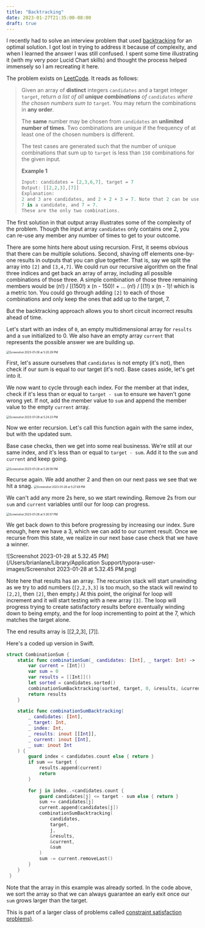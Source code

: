 ```yaml
---
title: "Backtracking"
date: 2023-01-27T21:35:00-08:00
draft: true
---
```


I recently had to solve an interview problem that used [backtracking](https://en.wikipedia.org/wiki/Backtracking) for an optimal solution. I got lost in trying to address it because of complexity, and when I learned the answer I was still confused. I spent some time illustrating it (with my very poor Lucid Chart skills) and thought the process helped immensely so I am recreating it here. 

The problem exists on [LeetCode](https://leetcode.com/problems/combination-sum/). It reads as follows: 

>Given an array of **distinct** integers `candidates` and a target integer `target`, return *a list of all **unique combinations** of* `candidates` *where the chosen numbers sum to* `target`*.* You may return the combinations in **any order**.
>
>The **same** number may be chosen from `candidates` an **unlimited number of times**. Two combinations are unique if the frequency of at least one of the chosen numbers is different.
>
>The test cases are generated such that the number of unique combinations that sum up to `target` is less than `150` combinations for the given input.
>
>**Example 1**
>
>```swift
>Input: candidates = [2,3,6,7], target = 7
>Output: [[2,2,3],[7]]
>Explanation:
>2 and 3 are candidates, and 2 + 2 + 3 = 7. Note that 2 can be used multiple times.
>7 is a candidate, and 7 = 7.
>These are the only two combinations.
>```

The first solution in that output array illustrates some of the complexity of the problem. Though the input array `candidates` only contains one 2, you can re-use any member any number of times to get to your outcome. 

There are some hints here about using recursion. First, it seems obvious that there can be multiple solutions. Second, shaving off elements one-by-one results in outputs that you can glue together. That is, say we split the array into `[2]` and `[3,4,7]`. We could run our recursive algorithm on the final three indices and get back an array of array, including all possible combinations of those three. A simple combination of those three remaining members would be (n!) / [(150!) x (n - 150)! + ... (n!) / [(1!) x (n - 1)! which is a metric ton. You could go through adding `[2]` to each of those combinations and only keep the ones that add up to the target, 7. 

But the backtracking approach allows you to short circuit incorrect results ahead of time. 

Let's start with an index of `0`, an empty multidimensional array for `results` and a `sum` initialized to 0. We also have an empty array `current` that represents the possible answer we are building up. 

<img src="/Users/brianlane/Documents/Archives/Screenshots/Screenshot 2023-01-28 at 5.20.29 PM.png" alt="Screenshot 2023-01-28 at 5.20.29 PM" style="zoom:50%;" />

First, let's assure ourselves that `candidates` is not empty (it's not), then check if our sum is equal to our target (it's not). Base cases aside, let's get into it.

We now want to cycle through each index. For the member at that index, check if it's less than or equal to `target - sum` to ensure we haven't gone wrong yet. If not, add the member value to `sum` and append the member value to the empty `current` array.

<img src="/Users/brianlane/Library/Application Support/typora-user-images/Screenshot 2023-01-28 at 5.24.23 PM.png" alt="Screenshot 2023-01-28 at 5.24.23 PM" style="zoom:50%;" />

Now we enter recursion. Let's call this function again with the same index, but with the updated sum.

Base case checks, then we get into some real businesss. We're still at our same index, and it's less than or equal to `target - sum`. Add it to the `sum` and `current` and keep going. 

<img src="/Users/brianlane/Library/Application Support/typora-user-images/Screenshot 2023-01-28 at 5.26.58 PM.png" alt="Screenshot 2023-01-28 at 5.26.58 PM" style="zoom:50%;" />

Recurse again. We add another 2 and then on our next pass we see that we hit a snag. <img src="/Users/brianlane/Library/Application Support/typora-user-images/Screenshot 2023-01-28 at 5.27.49 PM.png" alt="Screenshot 2023-01-28 at 5.27.49 PM" style="zoom:50%;" />

We can't add any more 2s here, so we start rewinding. Remove 2s from our `sum` and `current` variables until our for loop can progress.

 <img src="/Users/brianlane/Library/Application Support/typora-user-images/Screenshot 2023-01-28 at 5.30.57 PM.png" alt="Screenshot 2023-01-28 at 5.30.57 PM" style="zoom:50%;" />

We get back down to this before progressing by increasing our index. Sure enough, here we have a 3, which we can add to our current result. Once we recurse from this state, we realize in our next base case check that we have a winner. 

![Screenshot 2023-01-28 at 5.32.45 PM](/Users/brianlane/Library/Application Support/typora-user-images/Screenshot 2023-01-28 at 5.32.45 PM.png)

Note here that results has an array. The recursion stack will start unwinding as we try to add numbers (`[2,2,3,3]` is too much, so the stack will rewind to `[2,2]`, then `[2]`, then empty.) At this point, the original for loop will increment and it will start testing with a new array `[3]`. The loop will progress trying to create satisfactory results before eventually winding down to being empty, and the for loop incrementing to point at the 7, which matches the target alone. 

The end results array is [[2,2,3], [7]].

Here's a coded up version in Swift.

```swift
struct CombinationSum {
    static func combinationSum(_ candidates: [Int], _ target: Int) -> [[Int]] {
        var current = [Int]()
        var sum = 0
        var results = [[Int]]()
        let sorted = candidates.sorted()
        combinationSumBacktracking(sorted, target, 0, &results, &current, &sum)
        return results
    }
    
    static func combinationSumBacktracking(
        _ candidates: [Int],
        _ target: Int,
        _ index: Int,
        _ results: inout [[Int]],
        _ current: inout [Int],
        _ sum: inout Int
    ) {
        guard index < candidates.count else { return }
        if sum == target {
            results.append(current)
            return
        }
        
        for j in index..<candidates.count {
            guard candidates[j] <= target - sum else { return }
            sum += candidates[j]
            current.append(candidates[j])
            combinationSumBacktracking(
                candidates,
                target,
                j,
                &results,
                &current,
                &sum
            )
            sum -= current.removeLast()
        }
    }
 }
```

Note that the array in this example was already sorted. In the code above, we sort the array so that we can always guarantee an early exit once our `sum` grows larger than the target. 

This is part of a larger class of problems called [constraint satisfaction problems)](https://en.wikipedia.org/wiki/Constraint_satisfaction_problem). 

